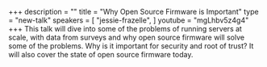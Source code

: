 +++
description = ""
title = "Why Open Source Firmware is Important"
type = "new-talk"
speakers = [
        "jessie-frazelle",
]
youtube = "mgLhbv5z4g4"
+++
This talk will dive into some of the problems of running servers at scale, with data from surveys and why open source firmware will solve some of the problems. Why is it important for security and root of trust? It will also cover the state of open source firmware today.
